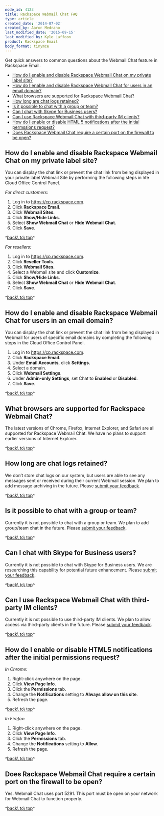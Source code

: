 ```yaml
---
node_id: 4123
title: Rackspace Webmail Chat FAQ
type: article
created_date: '2014-07-02'
created_by: Aaron Medrano
last_modified_date: '2015-09-15'
last_modified_by: Kyle Laffoon
product: Rackspace Email
body_format: tinymce
---
```


<a href="" id="top"></a>

Get quick answers to common questions about the Webmail Chat feature in
Rackspace Email.

-   <a href="#1" id="Top">How do I enable and disable Rackspace Webmail Chat on my private label site?</a>
-   [How do I enable and disable Rackspace Webmail Chat for users in an
    email domain?](#2)
-   [What browsers are supported for Rackspace Webmail Chat?](#3)
-   [How long are chat logs retained?](#4)
-   [Is it possible to chat with a group or team?](#5)
-   [Can I chat with Skype for Business users?](#6)
-   [Can I use Rackspace Webmail Chat with third-party IM clients?](#7)
-   [How do I enable or disable HTML 5 notifications after the initial
    permssions request?](#8)
-   [Does Rackspace Webmail Chat require a certain port on the firewall
    to be open?](#9)

  <a href="" id="private"></a>

<a href="" id="1"></a>How do I enable and disable Rackspace Webmail Chat on my private label site?
--------------------------------------------------------------------------------------------------

You can display the chat link or prevent the chat link from being
displayed in your private label Webmail Site by performing the following
steps in hte Cloud Office Control Panel.


*For direct customers:*

1.  Log in to <https://cp.rackspace.com>.
2.  Click **Rackspace Email**.
3.  Click **Webmail Sites**.
4.  Click **Show/Hide Links**.
5.  Select **Show Webmail Chat** or **Hide** **Webmail** **Chat**.
6.  Click **Save**.

^[back\\ to\\ top](#top)^

 *For resellers:*

1.  Log in to <https://cp.rackspace.com>.
2.  Click **Reseller Tools**.
3.  Click **Webmail Sites**.
4.  Select a Webmail site and click **Customize**.
5.  Click **Show/Hide Links**.
6.  Select **Show Webmail Chat** or **Hide** **Webmail** **Chat**.
7.  Click **Save**.

^[back\\ to\\ top](#top)^



<a href="" id="email"></a>

<a href="" id="2"></a>How do I enable and disable Rackspace Webmail Chat for users in an email domain?
------------------------------------------------------------------------------------------------------

You can display the chat link or prevent the chat link from being
displayed in Webmail for users of specific email domains by completing
the following steps in the Cloud Office Control Panel.

1.  Log in to <https://cp.rackspace.com>.
2.  Click **Rackspace Email**.
3.  Under **Email Accounts**, click **Settings**.
4.  Select a domain.
5.  Click **Webmail Settings**.
6.  Under **Admin-only Settings**, set Chat to **Enabled** or
    **Disabled**.
7.  Click **Save**.

^[back\\ to\\ top](#top)^



<a href="" id="browsers"></a>

<a href="" id="3"></a>What browsers are supported for Rackspace Webmail Chat?
-----------------------------------------------------------------------------

The latest versions of Chrome, Firefox, Internet Explorer, and Safari
are all supported for Rackspace Webmail Chat. We have no plans to
support earlier versions of Internet Explorer.

^[back\\ to\\ top](#top)^



<a href="" id="logs"></a>

<a href="" id="4"></a>How long are chat logs retained?
------------------------------------------------------

We don&rsquo;t store chat logs on our system, but users are able to see any
messages sent or received during their current Webmail session. We plan
to add message archiving in the future. Please [submit your
feedback](http://feedback.rackspace.com/ "submit your feedback").

^[back\\ to\\ top](#top)^



<a href="" id="chat"></a>

<a href="" id="5"></a>Is it possible to chat with a group or team?
------------------------------------------------------------------

Currently it is not possible to chat with a group or team. We plan to
add group/team chat in the future. Please [submit your
feedback](http://feedback.rackspace.com/ "submit your feedback").

^[back\\ to\\ top](#top)^



<a href="" id="sfb"></a>

<a href="" id="6"></a>Can I chat with Skype for Business users?
---------------------------------------------------------------

Currently it is not possible to chat with Skype for Business users. We
are researching this capability for potential future enhancement. Please
[submit your
feedback](http://feedback.rackspace.com/ "submit your feedback").

^[back\\ to\\ top](#top)^



<a href="" id="third"></a>

<a href="" id="7"></a>Can I use Rackspace Webmail Chat with third-party IM clients?
-----------------------------------------------------------------------------------

Currently it is not possible to use third-party IM clients. We plan to
allow access via third-party clients in the future. Please [submit your
feedback](http://feedback.rackspace.com/ "submit your feedback").

^[back\\ to\\ top](#top)^



<a href="" id="html5"></a>

<a href="" id="8"></a>How do I enable or disable HTML5 notifications after the initial permissions request?
-----------------------------------------------------------------------------------------------------------

*In Chrome:*

1.  Right-click anywhere on the page.
2.  Click **View Page Info**.
3.  Click the **Permissions** tab.
4.  Change the **Notifications** setting to **Always allow on this
    site**.
5.  Refresh the page.

^[back\\ to\\ top](#top)^



*In Firefox:*

1.  Right-click anywhere on the page.
2.  Click **View Page Info**.
3.  Click the **Permissions** tab.
4.  Change the **Notifications** setting to **Allow**.
5.  Refresh the page.

^[back\\ to\\ top](#top)^



<a href="" id="port"></a>

<a href="" id="9"></a>Does Rackspace Webmail Chat require a certain port on the firewall to be open?
----------------------------------------------------------------------------------------------------

Yes. Webmail Chat uses port 5291. This port must be open on your network
for Webmail Chat to function properly.

^[back\\ to\\ top](#top)^

